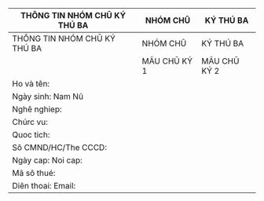 | THÔNG TIN NHÓM CHŪ KÝ THÚ BA | NHÓM CHÛ | KÝ THÚ BA |
| --- | --- | --- |
| THÔNG TIN NHÓM CHŪ KÝ THÚ BA | NHÓM CHÛ | KÝ THÚ BA |
|  | MÃU CHŪ KÝ 1 | MÃU CHŪ KÝ 2 |
| Ho và tên: |  |  |
| Ngày sinh: Nam Nû |  |  |
| Nghê nghiep: |  |  |
| Chúrc vu: |  |  |
| Quoc tich: |  |  |
| Sô CMND/HC/The CCCD: |  |  |
| Ngày cap: Noi cap: |  |  |
| Mã sô thué: |  |  |
| Diên thoai: Email: |  |  |
